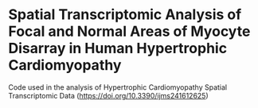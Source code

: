 # Spatial Transcriptomic Analysis of Focal and Normal Areas of Myocyte Disarray in Human Hypertrophic Cardiomyopathy
Code used in the analysis of Hypertrophic Cardiomyopathy Spatial Transcriptomic Data (https://doi.org/10.3390/ijms241612625)
